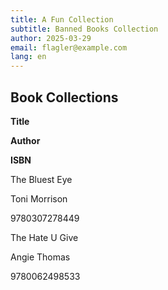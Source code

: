 ```yaml
---
title: A Fun Collection
subtitle: Banned Books Collection
author: 2025-03-29
email: flagler@example.com
lang: en
---
```


## Book Collections

<div class="books-grid">
<div class="book-header">
<p><strong>Title</strong></p>
<p><strong>Author</strong></p>
<p><strong>ISBN</strong></p>
</div>

<div class="book-item">
<p>The Bluest Eye</p>
<p>Toni Morrison</p>
<p>9780307278449</p>
</div>

<div class="book-item">
<p>The Hate U Give</p>
<p>Angie Thomas</p>
<p>9780062498533</p>
</div>

</div>
